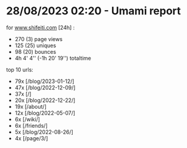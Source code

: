 # 28/08/2023 02:20 - Umami report
for www.shifeiti.com [24h] :

 - 270 (3) page views
 - 125 (25) uniques
 - 98 (20) bounces
 - 4h 4' 4'' (-1h 20' 19'') totaltime


top 10 urls:
 - 79x [/blog/2023-01-12/]
 - 47x [/blog/2022-12-09/]
 - 37x [/]
 - 20x [/blog/2022-12-22/]
 - 19x [/about/]
 - 12x [/blog/2022-05-07/]
 - 6x [/wiki/]
 - 6x [/friends/]
 - 5x [/blog/2022-08-26/]
 - 4x [/page/3/]


